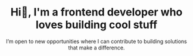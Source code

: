 <h1 align="center">Hi👋, I'm a frontend developer who loves building cool stuff</h1>

<p align="center">
  I’m open to new opportunities where I can contribute to building solutions that make a difference.  
</p>

